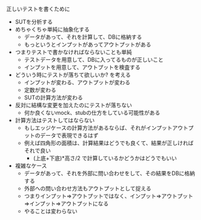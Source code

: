 正しいテストを書くために

- SUTを分析する
- めちゃくちゃ単純に抽象化する
    - データがあって、それを計算して、DBに格納する
    - もっというとインプットがあってアウトプットがある
- つまりテストで書かなければならないことも単純
    - テストデータを用意して、DBに入ってるものが正しいこと
    - インプットを用意して、アウトプットを検査する
- どういう時にテストが落ちて欲しいか? を考える
    - インプットが変わる、アウトプットが変わる
    - 定数が変わる
    - SUTの計算方法が変わる
- 反対に結構な変更を加えたのにテストが落ちない
    - 何か良くないmock、stubの仕方をしている可能性がある
- 計算方法はテストしてはならない
    - もしエッジケースの計算方法があるならば、それがインプットアウトプットのデータで表現できるはず
    - 例えば四角形の面積は、計算結果はどうでも良くて、結果が正しければそれで良い
        - (上底+下底)*高さ/2 で計算しているかどうかはどうでもいい
- 複雑なケース
    - データがあって、それを外部に問い合わせをして、その結果をDBに格納する
    - 外部への問い合わせ方法もアウトプットとして捉える
    - つまりインプット=>アウトプットではなく、インプット=>アウトプット=>インプット=>アウトプットになる
    - やることは変わらない

